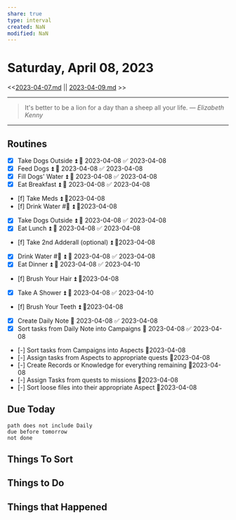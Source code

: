 ```yaml
---
share: true
type: interval
created: NaN 
modified: NaN
---
```

# Saturday, April 08, 2023
<<[2023-04-07.md](./2023-04-07.md) || [2023-04-09.md](./2023-04-09.md) >>

---

> It's better to be a lion for a day than a sheep all your life.
> — <cite>Elizabeth Kenny</cite>

---

## Routines
- [x] Take Dogs Outside ⏫ 📅 2023-04-08 ✅ 2023-04-08
- [x] Feed Dogs ⏫ 📅 2023-04-08 ✅ 2023-04-08
- [x] Fill Dogs' Water ⏫ 📅 2023-04-08 ✅ 2023-04-08
- [x] Eat Breakfast ⏫ 📅 2023-04-08 ✅ 2023-04-08
- [f] Take Meds ⏫ 📆2023-04-08
- [f] Drink Water #🌊 ⏫ 📆2023-04-08
- [x] Take Dogs Outside ⏫ 📅 2023-04-08 ✅ 2023-04-08
- [x] Eat Lunch ⏫ 📅 2023-04-08 ✅ 2023-04-08
- [f] Take 2nd Adderall (optional) ⏫ 📆2023-04-08
- [x] Drink Water #🌊 ⏫ 📅 2023-04-08 ✅ 2023-04-08
- [x] Eat Dinner ⏫ 📅 2023-04-08 ✅ 2023-04-10
- [f] Brush Your Hair ⏫ 📆2023-04-08
- [x] Take A Shower ⏫ 📅 2023-04-08 ✅ 2023-04-10
- [f] Brush Your Teeth ⏫ 📆2023-04-08
- [x] Create Daily Note 📅 2023-04-08 ✅ 2023-04-08
- [x] Sort tasks from Daily Note into Campaigns 📅 2023-04-08 ✅ 2023-04-08
- [-] Sort tasks from Campaigns into Aspects 📆2023-04-08
- [-] Assign tasks from Aspects to appropriate quests 📆2023-04-08
- [-] Create Records or Knowledge for everything remaining 📆2023-04-08
- [-] Assign Tasks from quests to missions 📆2023-04-08
- [-] Sort loose files into their appropriate Aspect 📆2023-04-08

## Due Today
```tasks
path does not include Daily
due before tomorrow
not done
```
## Things To Sort








## Things to Do


## Things that Happened
